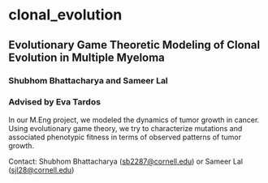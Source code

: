 # clonal_evolution
## Evolutionary Game Theoretic Modeling of Clonal Evolution in Multiple Myeloma
### Shubhom Bhattacharya and Sameer Lal
### Advised by Eva Tardos


In our M.Eng project, we modeled the dynamics of tumor growth in cancer. Using evolutionary game theory, we try to characterize mutations and associated phenotypic fitness in terms of observed patterns of tumor growth. 

Contact: Shubhom Bhattacharya (sb2287@cornell.edu) or Sameer Lal (sjl28@cornell.edu)
